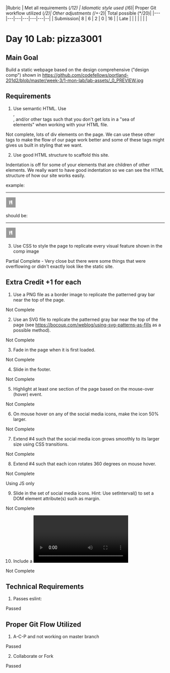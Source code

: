 |Rubric | Met all requirements (*/12) | Idiomatic style used (*/6)| Proper Git workflow utilized (*/2)| Other adjustments (*/+-2)| Total possible  (*/20)|
|---        |---|---|---|---|---|--|
| Submission| 8  | 6  | 2  | 0  | 16  |
| Late      |   |   |   |   |   |  |

# Day 10 Lab: pizza3001


## Main Goal

Build a static webpage based on the design comprehensive ("design comp") shown in https://github.com/codefellows/portland-201d2/blob/master/week-3/1-mon-lab/lab-assets/_0_PREVIEW.jpg

## Requirements

1. Use semantic HTML. Use <section>, <footer> <aside>, and/or other tags such that you don't get lots in a "sea of <div> elements" when working with your HTML file.

Not complete, lots of div elements on the page. We can use these other tags to make the flow of our page
work better and some of these tags might gives us
built in styling that we want.

2. Use good HTML structure to scaffold this site.

Indentation is off for some of your elements that are children of other elements. We really want to have good indentation so we can see the HTML structure of how our site works easily.

example:
<body>
<div class="hrThree">
<hr>
<img src=lab-assets/small-logo.png>
</div>
</body>

should be:
<body>
  <div class="hrThree">
    <hr>
    <img src=lab-assets/small-logo.png>
  </div>
</body>

3. Use CSS to style the page to replicate every visual feature shown in the comp image

Partial Complete - Very close but there were some things that were overflowing or didn't exactly look like the static site.

## Extra Credit +1 for each

1. Use a PNG file as a border image to replicate the patterned gray bar near the top of the page.

Not Complete

2. Use an SVG file to replicate the patterned gray bar near the top of the page (see https://bocoup.com/weblog/using-svg-patterns-as-fills as a possible method).

Not Complete

3. Fade in the page when it is first loaded.

Not Complete

4. Slide in the footer.

Not Complete

5. Highlight at least one section of the page based on the mouse-over (hover) event.

Not Complete

6. On mouse hover on any of the social media icons, make the icon 50% larger.

Not Complete

7. Extend #4 such that the social media icon grows smoothly to its larger size using CSS transitions.

Not Complete

8. Extend #4 such that each icon rotates 360 degrees on mouse hover.

Not Complete

Using JS only

9. Slide in the set of social media icons. Hint: Use setInterval() to set a DOM element attribute(s) such as margin.

Not Complete

10. Include a <video> element that plays a video file, and verify the video plays OK in Chrome, another browser, and a mobile browser.

Not Complete

## Technical Requirements

1. Passes eslint:

Passed

## Proper Git Flow Utilized

1. A-C-P and not working on master branch

Passed

2. Collaborate or Fork

Passed
